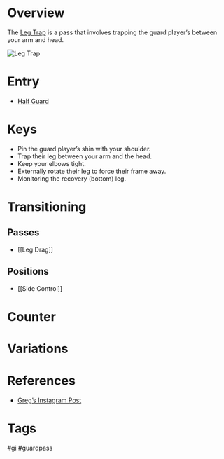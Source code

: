 # Overview
The <u>Leg Trap</u> is a pass that involves trapping the guard player’s between your arm and head.

![Leg Trap](https://i.ytimg.com/vi/SzHShYOdAV0/hq720.jpg?sqp=-oaymwEhCK4FEIIDSFryq4qpAxMIARUAAAAAGAElAADIQj0AgKJD&rs=AOn4CLDx46TaeVjRftT0Ahi69W9-mF_MGQ)
# Entry
- [Half Guard](obsidian://open?vault=Obsidian-BJJ-Notes&file=Guards%2FHalf%20Guard)
# Keys
- Pin the guard player’s shin with your shoulder.
- Trap their leg between your arm and the head.
- Keep your elbows tight.
- Externally rotate their leg to force their frame away.
- Monitoring the recovery (bottom) leg.
# Transitioning
## Passes
- [[Leg Drag]]
## Positions
- [[Side Control]]
# Counter
# Variations
# References
 - [Greg’s Instagram Post](https://www.instagram.com/p/DBNUEL1pnfM/)
# Tags
#gi #guardpass 